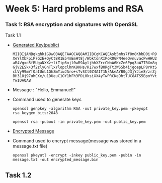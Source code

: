 # Week 5: Hard problems and RSA

### Task 1: RSA encryption and signatures with OpenSSL

Task 1.1
- [Generated Key(public)](./public_key.pem)

  `MIIBIjANBgkqhkiG9w0BAQEFAAOCAQ8AMIIBCgKCAQEAsb5mhs7f8m8KbbD0i+R9
XeYlXbFpiP7GzE+OyCtBR1E54mEmHt8j/WbktonXIPoR0GPN4eeOvnuvacPwHHU2
aR4Vgxo5fBUgaNXXz+liTip6ojl0wR9AyljhhXZrcCNnA6KxZe6Ppq3aW7TRXm8q
GjV2ESk+3f2zlyGnTlxYlopclhnK9KHs/R17wxfBORgTt3WSSb4ijgoepLP8rKtS
cLVy99mYfQaIUnL1GhZmTiwJAro+sTvSCt0Z4A1T1N/AkeAYB0gJ3jYJie8/zrZj
BH318j97uhCXe/u1DUeuC1OY1hFh3PDL0ksiXX4yTwPRCKeDhtTUC8ATS5BpoYVt
YwIDAQAB`

- Message : "Hello, Emmanuel!"
- Command used to generate keys
  
  `openssl genpkey -algorithm RSA -out private_key.pem -pkeyopt rsa_keygen_bits:2048`
  
  `openssl rsa -pubout -in private_key.pem -out public_key.pem`

- [Encrypted Message](./encrypted_message.bin)
- Command used to encrypt message(message was stored in a message.txt file)

  `openssl pkeyutl -encrypt -inkey public_key.pem -pubin -in message.txt -out encrypted_message.bin`

Task 1.2
- 
